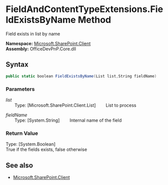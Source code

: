 # FieldAndContentTypeExtensions.FieldExistsByName Method  
Field exists in list by name  

**Namespace:** [Microsoft.SharePoint.Client](Microsoft.SharePoint.Client.md)  
**Assembly:** OfficeDevPnP.Core.dll  
## Syntax
```C#
public static boolean FieldExistsByName(List list,String fieldName)
```
### Parameters
*list*  
&emsp;&emsp;Type: [Microsoft.SharePoint.Client.List] 
&emsp;&emsp;List to process  
  
*fieldName*  
&emsp;&emsp;Type: [System.String] 
&emsp;&emsp;Internal name of the field  
  
### Return Value
Type: [System.Boolean]  
True if the fields exists, false otherwise

## See also
- [Microsoft.SharePoint.Client](Microsoft.SharePoint.Client.md)
